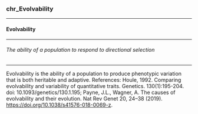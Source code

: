 ### chr_Evolvability



------
#### Evolvability



------
###### The ability of a population to respond to directional selection



------
Evolvability is the ability of a population to produce phenotypic variation that is both heritable and adaptive. References: Houle, 1992. Comparing evolvability and variability of quantitative traits. Genetics. 130(1):195-204. doi: 10.1093/genetics/130.1.195; Payne, J.L., Wagner, A. The causes of evolvability and their evolution. Nat Rev Genet 20, 24–38 (2019). https://doi.org/10.1038/s41576-018-0069-z.